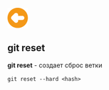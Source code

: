 [![Содержание](./image/arrow.png)](./readme.md "Содержание")


## git reset

**git reset** - создает сброс ветки

```
git reset --hard <hash>
```